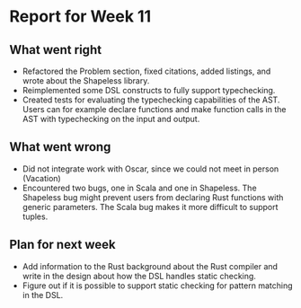 # Report for Week 11

## What went right

* Refactored the Problem section, fixed citations, added listings, and wrote about the Shapeless library.
* Reimplemented some DSL constructs to fully support typechecking.
* Created tests for evaluating the typechecking capabilities of the AST. Users can for example declare functions and make function calls in the AST with typechecking on the input and output.

## What went wrong

* Did not integrate work with Oscar, since we could not meet in person (Vacation)
* Encountered two bugs, one in Scala and one in Shapeless. The Shapeless bug might prevent users from declaring Rust functions with generic parameters. The Scala bug makes it more difficult to support tuples.

## Plan for next week

* Add information to the Rust background about the Rust compiler and write in the design about how the DSL handles static checking.
* Figure out if it is possible to support static checking for pattern matching in the DSL.
